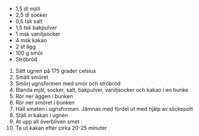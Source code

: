 * 1,5 dl mjöl
* 2,5 dl socker
* 0,5 tsk salt
* 1,5 tsk bakpulver
* 1 msk vaniljsocker
* 4 msk kakao
* 2 st ägg
* 100 g smör
* Ströbröd

1. Sätt ugnen på 175 grader celsius
2. Smält smöret
3. Smörj ugnsformen med smör och ströbröd
4. Blanda mjöl, socker, salt, bakpulver, vaniljsocker och kakao i en bunke
5. Rör ner äggen i bunken
6. Rör ner smöret i bunken
7. Häll smeten i ugnsformen. Jämnas med fördel ut med hjälp av slickepott
8. Ställ in kakan i ugnen
9. Ät upp all överbliven smet
10. Ta ut kakan efter cirka 20-25 minuter
